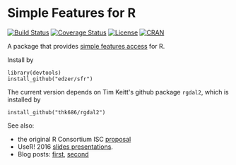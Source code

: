 # Simple Features for R

[![Build Status](https://travis-ci.org/edzer/sfr.png?branch=master)](https://travis-ci.org/edzer/sfr)
[![Coverage Status](https://img.shields.io/codecov/c/github/edzer/sfr/master.svg)](https://codecov.io/github/edzer/sfr?branch=master)
[![License](http://img.shields.io/badge/license-GPL%20%28%3E=%202%29-brightgreen.svg?style=flat)](http://www.gnu.org/licenses/gpl-2.0.html) 
[![CRAN](http://www.r-pkg.org/badges/version/sf)](http://cran.rstudio.com/package=sf)

A package that provides [simple features access](https://en.wikipedia.org/wiki/Simple_Features) for R.

Install by
```
library(devtools)
install_github("edzer/sfr")
```

The current version depends on Tim Keitt's github package `rgdal2`, which is installed by

```
install_github("thk686/rgdal2")
```

See also:

* the original R Consortium ISC [proposal](PROPOSAL.md)
* UseR! 2016 [slides presentations](http://pebesma.staff.ifgi.de/pebesma_sfr.pdf).
* Blog posts: [first](http://r-spatial.org/r/2016/02/15/simple-features-for-r.html), [second](http://r-spatial.org/r/2016/07/18/sf2.html)
